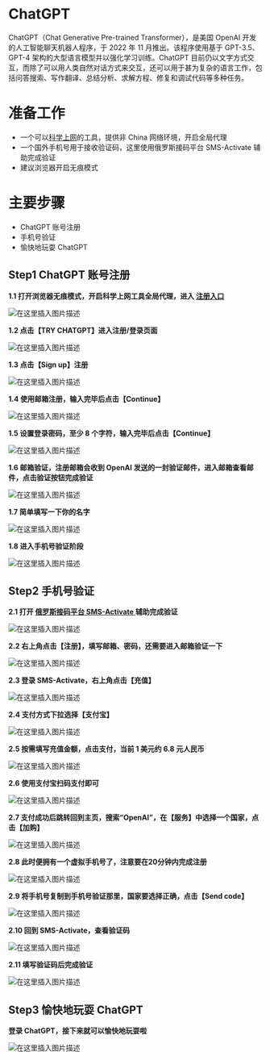 # ChatGPT

ChatGPT（Chat Generative Pre-trained Transformer），是美国 OpenAI 开发的人工智能聊天机器人程序，于 2022 年 11 月推出。该程序使用基于 GPT-3.5、GPT-4 架构的大型语言模型并以强化学习训练。ChatGPT 目前仍以文字方式交互，而除了可以用人类自然对话方式来交互，还可以用于甚为复杂的语言工作，包括问答搜索、写作翻译、总结分析、求解方程、修复和调试代码等多种任务。

# 准备工作

 - 一个可以[科学上网](https://github.com/alphazcc/Scientific-Internet-access)的工具，提供非 China 网络环境，开启全局代理
 - 一个国外手机号用于接收验证码，这里使用俄罗斯接码平台 SMS-Activate 辅助完成验证
 - 建议浏览器开启无痕模式

# 主要步骤

- ChatGPT 账号注册
- 手机号验证
- 愉快地玩耍 ChatGPT

## Step1 ChatGPT 账号注册
**1.1 打开浏览器无痕模式，开启科学上网工具全局代理，进入 [注册入口](https://openai.com/blog/chatgpt/)**

![在这里插入图片描述](./images/openai.png)

**1.2 点击【TRY CHATGPT】进入注册/登录页面**

![在这里插入图片描述](./images/try.png)

**1.3 点击【Sign up】注册**

![在这里插入图片描述](./images/up.png)

**1.4 使用邮箱注册，输入完毕后点击【Continue】**

![在这里插入图片描述](./images/create.png)

**1.5 设置登录密码，至少 8 个字符，输入完毕后点击【Continue】**

![在这里插入图片描述](./images/pwd.png)

**1.6 邮箱验证，注册邮箱会收到 OpenAI 发送的一封验证邮件，进入邮箱查看邮件，点击验证按钮完成验证**

![在这里插入图片描述](./images/verify1.png)

**1.7 简单填写一下你的名字**

![在这里插入图片描述](./images/name.png)

**1.8 进入手机号验证阶段**

![在这里插入图片描述](./images/phone.png)

## Step2 手机号验证
**2.1 打开 [俄罗斯接码平台 SMS-Activate ](https://sms-activate.org/) 辅助完成验证**

![在这里插入图片描述](./images/sms.png)

**2.2 右上角点击【注册】，填写邮箱、密码，还需要进入邮箱验证一下**

![在这里插入图片描述](./images/verify2.png)

**2.3 登录 SMS-Activate，右上角点击【充值】**

![在这里插入图片描述](./images/recharge.png)

**2.4 支付方式下拉选择【支付宝】**

![在这里插入图片描述](./images/alipay.png)

**2.5 按需填写充值金额，点击支付，当前 1 美元约 6.8 元人民币**

![在这里插入图片描述](./images/money.png)

**2.6 使用支付宝扫码支付即可**

![在这里插入图片描述](./images/pay.png)

**2.7 支付成功后跳转回到主页，搜索“OpenAI”，在【服务】中选择一个国家，点击【加购】**

![在这里插入图片描述](./images/country.png)

**2.8 此时便拥有一个虚拟手机号了，注意要在20分钟内完成注册**

![在这里插入图片描述](./images/number.png)

**2.9 将手机号复制到手机号验证那里，国家要选择正确，点击【Send code】**

![在这里插入图片描述](./images/send.png)

**2.10 回到 SMS-Activate，查看验证码**

![在这里插入图片描述](./images/code.png)

**2.11 填写验证码后完成验证**

![在这里插入图片描述](./images/enter.png)

## Step3 愉快地玩耍 ChatGPT
**登录 ChatGPT，接下来就可以愉快地玩耍啦**

![在这里插入图片描述](./images/success.png)
